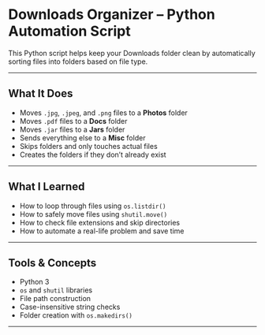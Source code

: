 # Downloads Organizer – Python Automation Script

This Python script helps keep your Downloads folder clean by automatically sorting files into folders based on file type.

---

## What It Does

- Moves `.jpg`, `.jpeg`, and `.png` files to a **Photos** folder
- Moves `.pdf` files to a **Docs** folder
- Moves `.jar` files to a **Jars** folder
- Sends everything else to a **Misc** folder
- Skips folders and only touches actual files
- Creates the folders if they don’t already exist

---

## What I Learned

- How to loop through files using `os.listdir()`
- How to safely move files using `shutil.move()`
- How to check file extensions and skip directories
- How to automate a real-life problem and save time

---

## Tools & Concepts

- Python 3
- `os` and `shutil` libraries
- File path construction
- Case-insensitive string checks
- Folder creation with `os.makedirs()`

---
